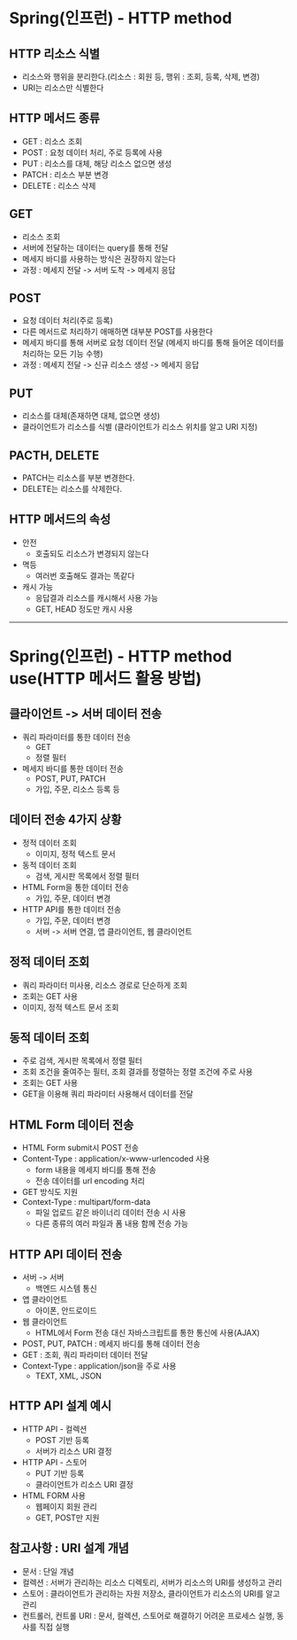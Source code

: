 # Spring(인프런) - HTTP method

## HTTP 리소스 식별
- 리소스와 행위을 분리한다.(리소스 : 회원 등, 행위 : 조회, 등록, 삭제, 변경)
- URI는 리소스만 식별한다

## HTTP 메서드 종류
- GET : 리소스 조회
- POST : 요청 데이터 처리, 주로 등록에 사용
- PUT : 리소스를 대체, 해당 리소스 없으면 생성
- PATCH : 리소스 부분 변경
- DELETE : 리소스 삭제

## GET
- 리소스 조회
- 서버에 전달하는 데이터는 query를 통해 전달
- 메세지 바디를 사용하는 방식은 권장하지 않는다
- 과정 : 메세지 전달 -> 서버 도착 -> 메세지 응답

## POST
- 요청 데이터 처리(주로 등록)
- 다른 메서드로 처리하기 애매하면 대부분 POST를 사용한다
- 메세지 바디를 통해 서버로 요청 데이터 전달 (메세지 바디를 통해 들어온 데이터를 처리하는 모든 기능 수행)
- 과정 : 메세지 전달 -> 신규 리소스 생성 -> 메세지 응답

## PUT
- 리소스를 대체(존재하면 대체, 없으면 생성)
- 클라이언트가 리소스를 식별 (클라이언트가 리소스 위치를 알고 URI 지정)

## PACTH, DELETE
- PATCH는 리소스를 부분 변경한다.
- DELETE는 리소스를 삭제한다.

## HTTP 메서드의 속성
- 안전
    - 호출되도 리소스가 변경되지 않는다
- 멱등
    - 여러번 호출해도 결과는 똑같다
- 캐시 가능
    - 응답결과 리소스를 캐시해서 사용 가능
    - GET, HEAD 정도만 캐시 사용

***

# Spring(인프런) - HTTP method use(HTTP 메서드 활용 방법)

## 클라이언트 -> 서버 데이터 전송
- 쿼리 파라미터를 통한 데이터 전송
    - GET
    - 정렬 필터
- 메세지 바디를 통한 데이터 전송
    - POST, PUT, PATCH
    - 가입, 주문, 리소스 등록 등

## 데이터 전송 4가지 상황
- 정적 데이터 조회
    - 이미지, 정적 텍스트 문서
- 동적 데이터 조회
    - 검색, 게시판 목록에서 정렬 필터
- HTML Form을 통한 데이터 전송
    - 가입, 주문, 데이터 변경
- HTTP API를 통한 데이터 전송
    - 가입, 주문, 데이터 변경
    - 서버 -> 서버 연결, 앱 클라이언트, 웹 클라이언트

## 정적 데이터 조회
- 쿼리 파라미터 미사용, 리소스 경로로 단순하게 조회
- 조회는 GET 사용
- 이미지, 정적 텍스트 문서 조회

## 동적 데이터 조회
- 주로 검색, 게시판 목록에서 정렬 필터
- 조회 조건을 줄여주는 필터, 조회 결과를 정렬하는 정렬 조건에 주로 사용
- 조회는 GET 사용
- GET을 이용해 쿼리 파라미터 사용해서 데이터를 전달

## HTML Form 데이터 전송
- HTML Form submit시 POST 전송
- Content-Type : application/x-www-urlencoded 사용
    - form 내용을 메세지 바디를 통해 전송
    - 전송 데이터를 url encoding 처리
- GET 방식도 지원
- Context-Type : multipart/form-data
    - 파일 업로드 같은 바이너리 데이터 전송 시 사용
    - 다른 종류의 여러 파일과 폼 내용 함께 전송 가능

## HTTP API 데이터 전송
- 서버 -> 서버
    - 백엔드 시스템 통신
- 앱 클라이언트
    - 아이폰, 안드로이드
- 웹 클라이언트
    - HTML에서 Form 전송 대신 자바스크립트를 통한 통신에 사용(AJAX)
- POST, PUT, PATCH : 메세지 바디를 통해 데이터 전송
- GET : 조회, 쿼리 파라미터 데이터 전달
- Context-Type : application/json을 주로 사용
    - TEXT, XML, JSON

## HTTP API 설계 예시
- HTTP API - 컬렉션
    - POST 기반 등록
    - 서버가 리소스 URI 결정
- HTTP API - 스토어
    - PUT 기반 등록
    - 클라이언트가 리소스 URI 결정
- HTML FORM 사용
    - 웹페이지 회원 관리
    - GET, POST만 지원

## 참고사항 : URI 설계 개념
- 문서 : 단일 개념
- 컬렉션 : 서버가 관리하는 리소스 디렉토리, 서버가 리소스의 URI를 생성하고 관리
- 스토어 : 클라이언트가 관리하는 자원 저장소, 클라이언트가 리소스의 URI를 알고 관리
- 컨트롤러, 컨트롤 URI : 문서, 컬렉션, 스토어로 해결하기 어려운 프로세스 실행, 동사를 직접 실행
